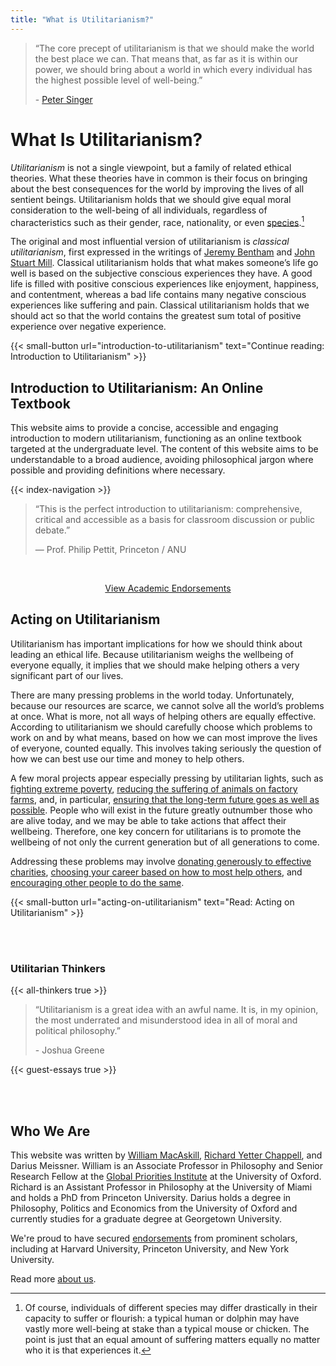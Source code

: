 ```yaml
---
title: "What is Utilitarianism?"
---
```


<div class="dark-background">

<div class="homepage-center">

> “The core precept of utilitarianism is that we should make the world the best place we can. That means that, as far as it is within our power, we should bring about a world in which every individual has the highest possible level of well-being.”
>
> \- [Peter Singer](/utilitarian-thinker/peter-singer)

</div>

</div>

<div class="homepage-center">

# What Is Utilitarianism?

_Utilitarianism_ is not a single viewpoint, but a family of related ethical theories. What these theories have in common is their focus on bringing about the best consequences for the world by improving the lives of all sentient beings. Utilitarianism holds that we should give equal moral consideration to the well-being of all individuals, regardless of characteristics such as their gender, race, nationality, or even [species](/guest-essays/utilitarianism-and-nonhuman-animals#the-moral-status-of-animals).[^1]

The original and most influential version of utilitarianism is _classical utilitarianism_, first expressed in the writings of [Jeremy Bentham](/utilitarian-thinker/jeremy-bentham) and [John Stuart Mill](/utilitarian-thinker/john-stuart-mill). Classical utilitarianism holds that what makes someone’s life go well is based on the  subjective conscious experiences they have. A good life is filled with positive conscious experiences like enjoyment, happiness, and contentment, whereas a bad life contains many negative conscious experiences like suffering and pain. Classical utilitarianism holds that we should act so that the world contains the greatest sum total of positive experience over negative experience.

{{< small-button url="introduction-to-utilitarianism" text="Continue reading: Introduction to Utilitarianism" >}}

</div>

<div class="dark-background">

<div class="homepage-center">

## Introduction to Utilitarianism: An Online Textbook

This website aims to provide a concise, accessible and engaging introduction to modern utilitarianism, functioning as an online textbook targeted at the undergraduate level. The content of this website aims to be understandable to a broad audience, avoiding philosophical jargon where possible and providing definitions where necessary.

{{< index-navigation >}}

> “This is the perfect introduction to utilitarianism: comprehensive, critical and accessible as a basis for classroom discussion or public debate.”
>
> <span class="smaller">— Prof. Philip Pettit, Princeton / ANU</span>

<center>
<br>

[View Academic Endorsements](/about#endorsements)

</center>

</div>

</div>

<div class="homepage-center">

## Acting on Utilitarianism

Utilitarianism has important implications for how we should think about leading an ethical life. Because utilitarianism weighs the wellbeing of everyone equally, it implies that we should make helping others a very significant part of our lives.

There are many pressing problems in the world today. Unfortunately, because our resources are scarce, we cannot solve all the world’s problems at once. What is more, not all ways of helping others are equally effective. According to utilitarianism we should carefully choose which problems to work on and by what means, based on how we can most improve the lives of everyone, counted equally. This involves taking seriously the question of how we can best use our time and money to help others.

A few moral projects appear especially pressing by utilitarian lights, such as [fighting extreme poverty](/acting-on-utilitarianism#global-health-and-development), [reducing the suffering of animals on factory farms](/acting-on-utilitarianism#farm-animal-welfare), and, in particular, [ensuring that the long-term future goes as well as possible](/acting-on-utilitarianism#existential-risk-reduction). People who will exist in the future greatly outnumber those who are alive today, and we may be able to take actions that affect their wellbeing. Therefore, one key concern for utilitarians is to promote the wellbeing of not only the current generation but of all generations to come.

Addressing these problems may involve [donating generously to effective charities](/acting-on-utilitarianism#charitable-giving), [choosing your career based on how to most help others](/acting-on-utilitarianism#career-choice), and [encouraging other people to do the same](/acting-on-utilitarianism#outreach).

{{< small-button url="acting-on-utilitarianism" text="Read: Acting on Utilitarianism" >}}

<br>
<br>

### Utilitarian Thinkers

{{< all-thinkers true >}}

</div>

<div class="dark-background">

<div class="homepage-center">

> “Utilitarianism is a great idea with an awful name. It is, in my opinion, the most underrated and misunderstood idea in all of moral and political philosophy.”
>
> \- Joshua Greene

</div>

</div>

<div class="homepage-center">

{{< guest-essays true >}}

<br>
<br>

## Who We Are

This website was written by [William MacAskill](http://www.williammacaskill.com/), [Richard Yetter Chappell](http://yetterchappell.net/Richard/), and Darius Meissner. William is an Associate Professor in Philosophy and Senior Research Fellow at the [Global Priorities Institute](https://globalprioritiesinstitute.org/) at the University of Oxford. Richard is an Assistant Professor in Philosophy at the University of Miami and holds a PhD from Princeton University. Darius holds a degree in Philosophy, Politics and Economics from the University of Oxford and currently studies for a graduate degree at Georgetown University.

We're proud to have secured [endorsements](/about#endorsements) from prominent scholars, including at Harvard University, Princeton University, and New York University.

Read more [about us](/about).

</div>

[^1]:
     Of course, individuals of different species may differ drastically in their capacity to suffer or flourish: a typical human or dolphin may have vastly more well-being at stake than a typical mouse or chicken. The point is just that an equal amount of suffering matters equally no matter who it is that experiences it.
